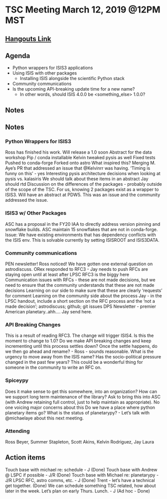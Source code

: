 # TSC Meeting March 12, 2019 @12PM MST

## [Hangouts Link](https://hangouts.google.com/hangouts/_/doi.gov/jlaura)

## Agenda
- Python wrappers for ISIS3 applications
- Using ISIS with other packages
  - Installing ISIS alongside the scientific Python stack
- Community communications
- Is the upcoming API-breaking update time for a new name?
  - In other words, should ISIS 4.0.0 be <something_else> 1.0.0?

## Notes

## Notes
### Python Wrappers for ISIS3
Ross has finished his work. 
Will release a 1.0 soon
Abstract for the data workshop
Pip / conda installable
Kelvin tweaked pysis as well
Fixed tests
Pushed to conda-forge
Forked onto astro
What inspired this? Merging M. Aye’s PR that addressed an issue that @Kelvinrr was having.
‘Timing is funny on this’ - yes
Interesting pysis architecture decisions when looking at pysis vs. kalasiris
We should talk about these items in an abstract
Jay should rtd
Discussion on the differences of the packages - probably outside of the scope of the TSC. For us, knowing 2 packages exist as a wrapper to ISIS3. Will have an abstract at PDW5.
This was an issue and the community addressed the issue. 

### ISIS3 w/ Other Packages
ASC has a proposal in the FY20 IAA to directly address version pinning and snowflake builds. 
ASC maintain 15 snowflakes that are not in conda-forge. 
Issue: We have existing environments that has dependency conflicts with the ISIS env.
This is solvable currently by setting ISISROOT and ISIS3DATA. 
### Community communications
PEN newsletter! Ross noticed!
We have gotten one external question on astrodiscuss.
ORex responded to RFC3 - Jay needs to push
RFCs are staying open until at least after LPSC
RFC3 is the biggy here
Communication issues with RFCs - these are not made decisions, but we need to ensure that the community understands that these are not made decisions
Learning on our side to make sure that these are clearly ‘requests’ for comment
Learning on the community side about the process
Jay - in the LPSC handout, include a short section on the RFC process and the ‘not a made decision’; astrodiscuss; github; git issues
DPS Newsletter - premier American planetary..ahh…. Jay send here.

### API Breaking Changes
This is a result of reading RFC3. The change will trigger ISIS4. Is this the moment to change to 1.0?
Do we make API breaking changes and keep incrementing until this process settles down? Once the settle happens, do we then go ahead and rename? - Ross - sounds reasonable.
What is the urgency to move away from the ISIS name? Has the socio-political pressure changed in the past few years? 
This could be a wonderful thing for someone in the community to write an RFC on.

### Spiceypy
Does it make sense to get this somewhere, into an organization? How can we support long term maintenance of the library?
Ask to bring this into ASC (with Andrew retaining full control, just to help maintain as appropriate). 
No one voicing major concerns about this
Do we have a place where python planetary items go? What is the status of planetarypy? - Let’s talk with @michaelaye about this next meeting.



### Attending
Ross Beyer, Summer Stapleton, Scott Akins, Kelvin Rodriguez, Jay Laura

## Action items
Touch base with michael re: schedule - J (Done)
Touch base with Andrew @ LSPC if possible - J/R (Done)
Touch base with Michael re: planetarypy - J/R 
LPSC RFC, astro comms, etc. - J (Done)
Trent - let’s have a technical get together. (Done)
We can schedule something TSC related, how about later in the week. Let’s plan on early Thurs. Lunch. - J (Ad hoc - Done)





